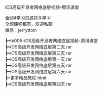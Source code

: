 iOS高级开发者网络底层视频-腾讯课堂

全网it学习资源共享学习<br>全网课程都有，欢迎私聊<br>微信：jerryttom<br>

┣━tx005-iOS高级开发者网络底层视频-腾讯课堂<br> ┣━iOS高级开发网络底层第二天.rar<br> ┣━iOS高级开发网络底层第三天.rar<br> ┣━iOS高级开发网络底层第一天.rar<br> ┣━iOS高级开发网络底层第五天.rar<br> ┣━iOS高级开发网络底层第六天.rar<br> ┣━更多精品教程.html<br> ┣━iOS高级开发网络底层第四天.rar
